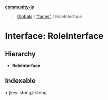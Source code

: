 **[community-js](../README.md)**

> [Globals](../README.md) / ["faces"](../modules/_faces_.md) / RoleInterface

# Interface: RoleInterface

## Hierarchy

* **RoleInterface**

## Indexable

▪ [key: string]: string
